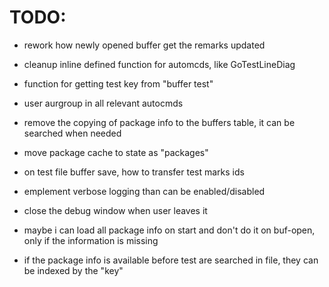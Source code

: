 TODO:
=========
- rework how newly opened buffer get the remarks updated
- cleanup inline defined function for automcds, like GoTestLineDiag
- function for getting test key from "buffer test"
- user aurgroup in all relevant autocmds
- remove the copying of package info to the buffers table, it can be searched when needed
- move package cache to state as "packages"
- on test file buffer save, how to transfer test marks ids


- emplement verbose logging than can be enabled/disabled
- close the debug window when user leaves it
- maybe i can load all package info on start and don't do it on buf-open, only if the information is missing
- if the package info is available before test are searched in file, they can be indexed by the "key"

